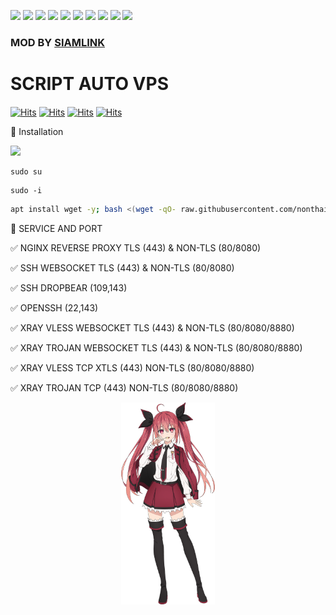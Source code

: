 ![](https://img.shields.io/badge/Ubuntu-16.04-orange)
![](https://img.shields.io/badge/Ubuntu-16.10-orange)
![](https://img.shields.io/badge/Ubuntu-18.04-orange)
![](https://img.shields.io/badge/Ubuntu-18.10-orange)
![](https://img.shields.io/badge/Ubuntu-19.04-orange)
![](https://img.shields.io/badge/Ubuntu-19.10-orange)
![](https://img.shields.io/badge/Debian-7-red)
![](https://img.shields.io/badge/Debian-8-red)
![](https://img.shields.io/badge/Debian-9-red)
![](https://img.shields.io/badge/Debian-10-red)
### MOD BY [SIAMLINK](https://https://github.com/nonthai-vpn/SSHPLUS "SIAMLINK")



# SCRIPT AUTO VPS

<h4 align="center"></h4>

[![Hits](https://img.shields.io/badge/SSH-Direct-F38020?style=for-the-badge&logo=Cloudflare&logoColor=white&edge_flat=false)](https://github.com/fisabiliyusri/MANTAPV3)
[![Hits](https://img.shields.io/badge/SSH-Websocket-F38020?style=for-the-badge&logo=Cloudflare&logoColor=white&edge_flat=false)](https://github.com/fisabiliyusri/MANTAPV3)
[![Hits](https://img.shields.io/badge/XRAY-Websocket-F38020?style=for-the-badge&logo=Cloudflare&logoColor=white&edge_flat=false)](https://github.com/fisabiliyusri/MANTAPV3)
[![Hits](https://img.shields.io/badge/XRAY-GRPC-F38020?style=for-the-badge&logo=Cloudflare&logoColor=white&edge_flat=false)](https://github.com/fisabiliyusri/MANTAPV3)
</h4>

📖 Installation

<p align="d"> <img src="https://img.shields.io/badge/Version-8.4.0-pink.svg" </p>

  ```
sudo su
```
```
sudo -i
```

```sh
apt install wget -y; bash <(wget -qO- raw.githubusercontent.com/nonthai-vpn/SSHPLUS/main/ssh-plus)
```

📖  SERVICE AND PORT 

✅ NGINX REVERSE PROXY TLS (443) & NON-TLS (80/8080)

✅ SSH WEBSOCKET TLS (443) & NON-TLS (80/8080)

✅ SSH DROPBEAR (109,143)

✅ OPENSSH (22,143)

✅ XRAY VLESS WEBSOCKET TLS (443) & NON-TLS (80/8080/8880)

✅ XRAY TROJAN WEBSOCKET TLS (443) & NON-TLS (80/8080/8880)

✅ XRAY VLESS TCP XTLS (443) NON-TLS (80/8080/8880)

✅ XRAY TROJAN TCP (443) NON-TLS (80/8080/8880)

<p align='center'><a href="https://api.daily.dev/get?r=fisabiliyusri"><img src="https://raw.githubusercontent.com/fisabiliyusri/.github/main/kotori2.png?r=82s" width="150" alt="Hayuk"/></a></p>


